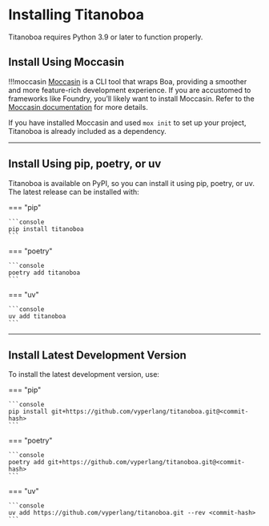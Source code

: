 <h1><strong>Installing Titanoboa</strong></h1>

Titanoboa requires Python 3.9 or later to function properly.

## Install Using Moccasin

!!!moccasin
    [Moccasin](https://github.com/cyfrin/moccasin) is a CLI tool that wraps Boa, providing a smoother and more feature-rich development experience. If you are accustomed to frameworks like Foundry, you’ll likely want to install Moccasin. Refer to the [Moccasin documentation](https://cyfrin.github.io/moccasin/) for more details.

If you have installed Moccasin and used `mox init` to set up your project, Titanoboa is already included as a dependency.

---

## Install Using pip, poetry, or uv

Titanoboa is available on PyPI, so you can install it using pip, poetry, or uv. The latest release can be installed with:

=== "pip"

    ```console
    pip install titanoboa
    ```

=== "poetry"

    ```console
    poetry add titanoboa
    ```

=== "uv"

    ```console
    uv add titanoboa
    ```

---

## Install Latest Development Version

To install the latest development version, use:

=== "pip"

    ```console
    pip install git+https://github.com/vyperlang/titanoboa.git@<commit-hash>
    ```

=== "poetry"

    ```console
    poetry add git+https://github.com/vyperlang/titanoboa.git@<commit-hash>
    ```

=== "uv"

    ```console
    uv add https://github.com/vyperlang/titanoboa.git --rev <commit-hash>
    ```
